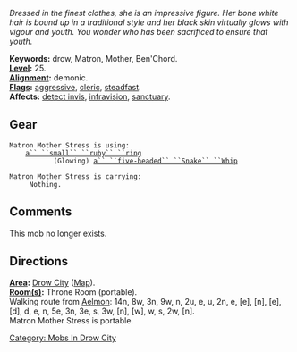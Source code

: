 *Dressed in the finest clothes, she is an impressive figure. Her bone
white hair is bound up in a traditional style and her black skin
virtually glows with vigour and youth. You wonder who has been
sacrificed to ensure that youth.*

**Keywords:** drow, Matron, Mother, Ben'Chord.  
**[Level](Level "wikilink"):** 25.  
**[Alignment](Alignment "wikilink"):** demonic.  
**[Flags](:Category:_Mob_Types "wikilink"):**
[aggressive](Aggressive_Mobs "wikilink"),
[cleric](Spellcasting_Mobs "wikilink"),
[steadfast](Sentinel_Mobs "wikilink").  
**Affects:** [detect invis](Detect_Invis "wikilink"),
[infravision](Infravision "wikilink"),
[sanctuary](Sanctuary "wikilink").  

## Gear

`Matron Mother Stress is using:`  
<worn on finger>`    `[`a`` ``small`` ``ruby`` ``ring`](Small_Ruby_Ring "wikilink")  
<wielded>`           (Glowing) `[`a`` ``five-headed`` ``Snake`` ``Whip`](Five-Headed_Snake_Whip "wikilink")

`Matron Mother Stress is carrying:`  
`     Nothing.`

## Comments

This mob no longer exists.

## Directions

**[Area](:Category:_Areas "wikilink"):** [Drow
City](:Category:_Drow_City "wikilink")
([Map](Drow_City_Map "wikilink")).  
**[Room(s)](:Category:_Rooms "wikilink"):** Throne Room (portable).  
Walking route from [Aelmon](Aelmon "wikilink"): 14n, 8w, 3n, 9w, n, 2u,
e, u, 2n, e, \[e\], \[n\], \[e\], \[d\], d, e, n, 5e, 3n, 3e, s, 3w,
\[n\], \[w\], w, s, 2w, \[n\].  
Matron Mother Stress is portable.  

[Category: Mobs In Drow City](Category:_Mobs_In_Drow_City "wikilink")
